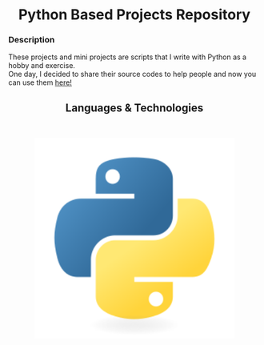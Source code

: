 <h1 align="center"> Python Based Projects Repository  </h1>
<h3 align="left"> <b> Description </b> </h3>
<p align="left"> These projects and mini projects are scripts that I write with Python as a hobby and exercise. </br>
One day, I decided to share their source codes to help people and now you can use them  
<a href="https://github.com/Legendify/Python
  /Python" alt=Python > here! </a> </p>
<h2 align="center"> <b>Languages & Technologies </b> </h2> </br> 
<p align="center"> <a href="https://www.python.org" target="_blank" rel="noreferrer"> 
<img src="https://raw.githubusercontent.com/devicons/devicon/master/icons/python/python-original.svg" alt="python"
width="400" height="400"/> </a> </p> 
